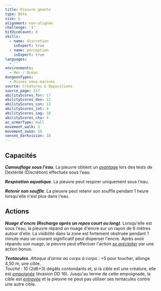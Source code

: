 ```yaml
---
title: Pieuvre géante
type: Bête
size: G
alignment: non-alignée
challenge: '1'
hitDiceCount: 8
skills:
  - name: discretion
    isExpert: true
  - name: perception
    isExpert: true
languages:
  - ''
environments:
  - Mer / Océan
dungeonTypes:
  - Ruines sous-marines
source: Créatures & Oppositions
source_page: 317
abilityScores_for: 17
abilityScores_dex: 13
abilityScores_con: 13
abilityScores_int: 4
abilityScores_sag: 10
abilityScores_cha: 4
ac_armorType: null
movement_walk: 3
movement_swim: 18
senses_darkvision: 18
---
```

## Capacités
_**Camouflage sous l'eau**_. La pieuvre obtient un [_avantage_](/utiliser-les-caracteristiques/#avantage-et-desavantage) lors des tests de Dextérité (Discrétion) effectués sous l'eau.

_**Respiration aquatique**_. La pieuvre peut respirer uniquement sous l'eau.

_**Retenir son souffle**_. La pieuvre peut retenir son souffle pendant 1 heure lorsqu'elle n'est plus dans l'eau.

## Actions
_**Nuage d'encre (Recharge après un repos court ou long)**_. Lorsqu'elle est sous l'eau, la pieuvre répand un nuage d'encre sur un rayon de 6 mètres autour d'elle. La visibilité dans la zone est fortement obstruée pendant 1 minute mais un courant significatif peut disperser l'encre. Après avoir répandu son nuage, la pieuvre peut effectuer l'action [_se précipiter_](/combattre/#se-precipiter) par une action bonus.

_**Tentacules**_. _Attaque d'arme au corps à corps_ : +5 pour toucher, allonge 4,50 m, une cible.  
_Touché_ : 10 (2d6+3) dégâts contondants et, si la cible est une créature, elle est [_empoignée_](/gerer-la-sante-du-personnage/#empoigne) (évasion DD 16). Jusqu'au terme de cette empoignade, la cible est [_entravée_](/gerer-la-sante-du-personnage/#entrave) et la pieuvre ne peut pas utiliser ses tentacules contre une autre cible.
